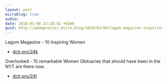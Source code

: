 ```yaml
---
layout: post
microblog: true
audio: 
date: 2018-03-08 23:28:42 +0100
guid: http://adamprocter.micro.blog/2018/03/08/lagom-magazine-inspiring.html
---
```

Lagom Magazine - 10 Inspiring Women
- [dctr.pro/24k](http://dctr.pro/24k)

Overlooked - 15 remarkable Women Obituaries that should have been in the NYT are there now. 
- [dctr.pro/24l](http://dctr.pro/24l)
